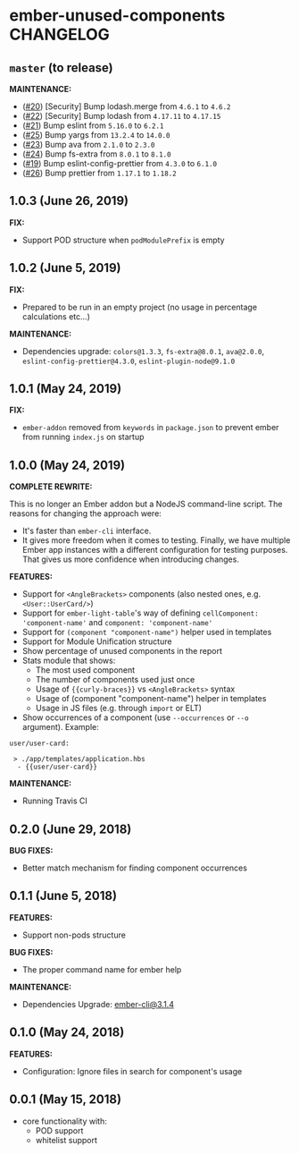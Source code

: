 # ember-unused-components CHANGELOG

## `master` (to release)

**MAINTENANCE:**
- ([#20](https://github.com/vastec/ember-unused-components/pull/20)) [Security] Bump lodash.merge from `4.6.1` to `4.6.2`
- ([#22](https://github.com/vastec/ember-unused-components/pull/22)) [Security] Bump lodash from `4.17.11` to `4.17.15`
- ([#21](https://github.com/vastec/ember-unused-components/pull/21)) Bump eslint from `5.16.0` to `6.2.1`
- ([#25](https://github.com/vastec/ember-unused-components/pull/25)) Bump yargs from `13.2.4` to `14.0.0`
- ([#23](https://github.com/vastec/ember-unused-components/pull/23)) Bump ava from `2.1.0` to `2.3.0`
- ([#24](https://github.com/vastec/ember-unused-components/pull/24)) Bump fs-extra from `8.0.1` to `8.1.0`
- ([#19](https://github.com/vastec/ember-unused-components/pull/19)) Bump eslint-config-prettier from `4.3.0` to `6.1.0`
- ([#26](https://github.com/vastec/ember-unused-components/pull/26)) Bump prettier from `1.17.1` to `1.18.2`

## 1.0.3 (June 26, 2019)

**FIX:**
- Support POD structure when `podModulePrefix` is empty

## 1.0.2 (June 5, 2019)

**FIX:**
- Prepared to be run in an empty project (no usage in percentage calculations etc...)

**MAINTENANCE:**
- Dependencies upgrade: `colors@1.3.3`, `fs-extra@8.0.1`, `ava@2.0.0`, `eslint-config-prettier@4.3.0`, `eslint-plugin-node@9.1.0`
  
## 1.0.1 (May 24, 2019)

**FIX:**
- `ember-addon` removed from `keywords` in `package.json` to prevent ember from running `index.js` on startup

## 1.0.0 (May 24, 2019)

**COMPLETE REWRITE:**

This is no longer an Ember addon but a NodeJS command-line script. The reasons for changing the approach were:
- It's faster than `ember-cli` interface.
- It gives more freedom when it comes to testing. Finally, we have multiple Ember app instances with a different configuration for testing purposes.
That gives us more confidence when introducing changes.

**FEATURES:**

- Support for `<AngleBrackets>` components (also nested ones, e.g. `<User::UserCard/>`)
- Support for `ember-light-table`'s way of defining `cellComponent: 'component-name'` and `component: 'component-name'`
- Support for `(component "component-name")` helper used in templates
- Support for Module Unification structure
- Show percentage of unused components in the report
- Stats module that shows:
  - The most used component
  - The number of components used just once
  - Usage of `{{curly-braces}}` vs `<AngleBrackets>` syntax
  - Usage of (component "component-name") helper in templates
  - Usage in JS files (e.g. through `import` or ELT)
- Show occurrences of a component (use `--occurrences` or `--o` argument). Example:
```
user/user-card:

 > ./app/templates/application.hbs
  - {{user/user-card}}
```

**MAINTENANCE:**
- Running Travis CI

## 0.2.0 (June 29, 2018)

**BUG FIXES:**

- Better match mechanism for finding component occurrences

## 0.1.1 (June 5, 2018)

**FEATURES:**

- Support non-pods structure

**BUG FIXES:**

- The proper command name for ember help

**MAINTENANCE:**

- Dependencies Upgrade: ember-cli@3.1.4

## 0.1.0 (May 24, 2018)

**FEATURES:**

- Configuration: Ignore files in search for component's usage

## 0.0.1 (May 15, 2018)

- core functionality with: 
  - POD support
  - whitelist support
